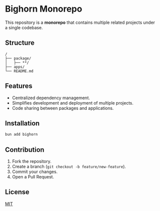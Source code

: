 # Bighorn Monorepo

This repository is a **monorepo** that contains multiple related projects under a single codebase.

## Structure

```
/
├── package/
│   ├── **/
├── apps/
└── README.md
```

## Features

- Centralized dependency management.
- Simplifies development and deployment of multiple projects.
- Code sharing between packages and applications.

## Installation

```bash
bun add bighorn
```

## Contribution

1. Fork the repository.
2. Create a branch (`git checkout -b feature/new-feature`).
3. Commit your changes.
4. Open a Pull Request.

## License

[MIT](LICENSE)